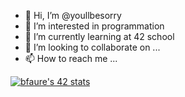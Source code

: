 - 👋 Hi, I’m @youllbesorry
- 👀 I’m interested in programmation
- 🌱 I’m currently learning at 42 school
- 💞️ I’m looking to collaborate on ...
- 📫 How to reach me ...

<a href="https://github.com/JaeSeoKim/badge42"><img src="https://badge42.vercel.app/api/v2/clefg7wir00110fjrevk6uhiw/stats?cursusId=21&coalitionId=302" alt="bfaure's 42 stats"/></a>

<!---
youllbesorry/youllbesorry is a ✨ special ✨ repository because its `README.md` (this file) appears on your GitHub profile.
You can click the Preview link to take a look at your changes.
--->
